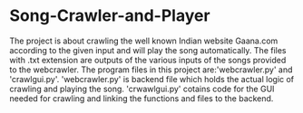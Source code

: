 # Song-Crawler-and-Player
The project is about crawling the well known Indian website Gaana.com according to the given input and will play the song automatically.
The files with .txt extension are outputs of the various inputs of the songs provided to the webcrawler.
The program files in this project are:'webcrawler.py' and 'crawlgui.py'.
'webcrawler.py' is backend file which holds the actual logic of crawling and playing the song.
'crwawlgui.py' cotains code for the GUI needed for crawling and linking the functions and files to the backend. 
